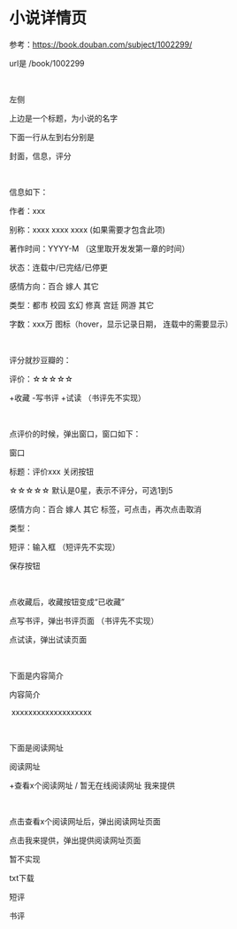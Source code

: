 # 小说详情页

参考：https://book.douban.com/subject/1002299/

url是   /book/1002299

​	

左侧

上边是一个标题，为小说的名字

下面一行从左到右分别是

封面，信息，评分

​	

信息如下：

作者：xxx

别称：xxxx xxxx xxxx   (如果需要才包含此项)

著作时间：YYYY-M    （这里取开发发第一章的时间）

状态：连载中/已完结/已停更

感情方向：百合 嫁人 其它

类型：都市 校园 玄幻 修真 宫廷 网游 其它

字数：xxx万    图标（hover，显示记录日期， 连载中的需要显示）

​	

评分就抄豆瓣的：	

评价：☆☆☆☆☆

+收藏    -写书评   +试读      （书评先不实现）

​	

点评价的时候，弹出窗口，窗口如下：

窗口       

标题：评价xxx                关闭按钮

☆☆☆☆☆  默认是0星，表示不评分，可选1到5

感情方向：百合 嫁人 其它    标签，可点击，再次点击取消

类型：

短评：输入框   （短评先不实现）

保存按钮

​	

点收藏后，收藏按钮变成“已收藏”	

点写书评，弹出书评页面 （书评先不实现）

点试读，弹出试读页面

​	

下面是内容简介

内容简介

​        xxxxxxxxxxxxxxxxxxx

​	 

下面是阅读网址

阅读网址

+查看x个阅读网址  /  暂无在线阅读网址  我来提供

​	

点击查看x个阅读网址后，弹出阅读网址页面

点击我来提供，弹出提供阅读网址页面



暂不实现

txt下载

短评

书评





​	

